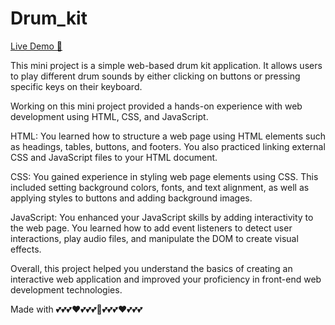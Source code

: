 # Drum_kit

[Live Demo 🚀](https://vercel.com/shivesh-kumars-projects-8aad6625/drum-kit)

This mini project is a simple web-based drum kit application. It allows users to play different drum sounds by either clicking on buttons or pressing specific keys on their keyboard.

Working on this mini project provided a hands-on experience with web development using HTML, CSS, and JavaScript.

HTML: You learned how to structure a web page using HTML elements such as headings, tables, buttons, and footers. You also practiced linking external CSS and JavaScript files to your HTML document.

CSS: You gained experience in styling web page elements using CSS. This included setting background colors, fonts, and text alignment, as well as applying styles to buttons and adding background images.

JavaScript: You enhanced your JavaScript skills by adding interactivity to the web page. You learned how to add event listeners to detect user interactions, play audio files, and manipulate the DOM to create visual effects.

Overall, this project helped you understand the basics of creating an interactive web application and improved your proficiency in front-end web development technologies.

Made with 💕💕💕❤️💕💕💕💝💕💕💕❤️💕💕💕
